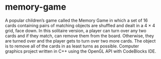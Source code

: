 # memory-game
A popular children’s game called the Memory Game in which a set of 16 cards containing pairs of
matching objects are shuffled and dealt in a 4 × 4 grid, face down. In this solitaire version, a player
can turn over any two cards and if they match, can remove them from the board. Otherwise, they
are turned over and the player gets to turn over two more cards. The object is to remove all of
the cards in as least turns as possible. Computer graphics project written in C++ using the OpenGL API with CodeBlocks IDE.

